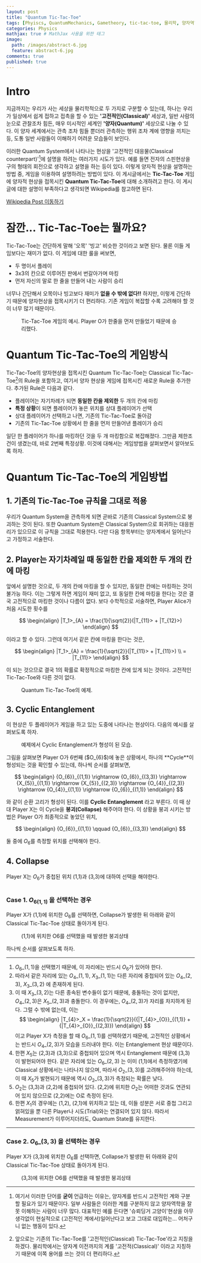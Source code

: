 ```yaml
---
layout: post
title: "Quantum Tic-Tac-Toe"
tags: [Phyiscs, QuantumMechanics, Gametheory, tic-tac-toe, 물리학, 양자역학, 게임이론, 틱택토] # 태그 입력
categories: Physics
mathjax: true # MathJax 사용을 위한 태그
image:
  path: /images/abstract-6.jpg
  feature: abstract-6.jpg
comments: true
published: true
---
```


# Intro
지금까지는 우리가 사는 세상을 물리학적으로 두 가지로 구분할 수 있는데, 하나는 우리가 일상에서 쉽게 접하고 접촉을 할 수 있는 
**'고전적인(Classical)'** 세상과, 일반 사람의 눈으로 관찰조차 힘든, 매우 미시적인 세계인 **'양자(Quantum)'** 세상으로 나눌 수 있다.
이 양자 세계에서는 관측 조차 힘들 뿐더러 관측하는 행위 조차 계에 영향을 끼치는 등, 도통 일반 사람들이 이해하기 어려운 모습들이
보인다.

이러한 Quantum System에서 나타나는 현상을 '고전적인 대응물(Classical counterpart)'[^1]에 설명을 하려는 여러가지 시도가 있다.
예를 들면 전자의 스핀현상을 구의 형태의 회전으로 생각하고 설명을 하는 등이 있다. 이렇게 양자적 현상을 설명하는 방법 중, 
게임을 이용하여 설명하려는 방법이 있다. 이 게시글에서는 **Tic-Tac-Toe** 게임에 양자적 현상을 접목시킨 
**Quantum Tic-Tac-Toe**에 대해 소개하려고 한다. 이 게시글에 대한 설명이 부족하다고 생각되면 Wikipedia를 참고하면 된다.

<div markdown="0"><a href="https://en.wikipedia.org/wiki/Quantum_tic-tac-toe" class="btn btn-info">Wikipedia Post 이동하기</a></div>

# 잠깐... Tic-Tac-Toe는 뭘까요?
Tic-Tac-Toe는 간단하게 말해 '오목' '빙고' 비슷한 것이라고 보면 된다. 물론 이들 게임보다는 재미가 없다. 이 게임에 대한 룰을 써보면,

* 두 명이서 플레이
* 3x3의 칸으로 이루어진 판에서 번갈아가며 마킹
* 먼저 자신의 말로 한 줄을 만들어 내는 사람이 승리

너무나 간단해서 오목이나 빙고보다 재미가 **없을 수 밖에 없다!!** 하지만, 이렇게 간단하기 때문에 양자현상을 접목시키기 더 편리하다.
기존 게임이 복잡할 수록 고려해야 할 것이 너무 많기 때문이다. 

<figure>
	<img src="/images/Classical Tic-Tac-Toe.png" alt="" class="center">
	<figcaption>Tic-Tac-Toe 게임의 예시. Player O가 한줄을 먼저 만들었기 때문에 승리했다.</figcaption>
</figure>

# Quantum Tic-Tac-Toe의 게임방식
Tic-Tac-Toe의 양자현상을 접목시킨 Quantum Tic-Tac-Toe는 Classical Tic-Tac-Toe[^2]의 Rule을 포함하고, 여기서 양자 현상을 게임에 접목시킨 
새로운 Rule을 추가한다. 추가된 Rule은 다음과 같다.

* 플레이어는 자기차례가 되면 **동일한 칸을 제외한** 두 개의 칸에 마킹
* **특정 상황**이 되면 플레이어가 놓은 위치를 상대 플레이어가 선택
* 상대 플레이어가 선택하고 나면, 기존의 Tic-Tac-Toe로 돌아감
* 기존의 Tic-Tac-Toe 상황에서 한 줄을 먼저 만들어낸 플레이가 승리

일단 한 플레이어가 하나를 마킹하던 것을 두 개 마킹함으로 복잡해졌다. 그만큼 제한조건이 생겼는데, 바로 2번째 특정상황. 이것에 대해서는
게임방법을 살펴보면서 알아보도록 하자.

# Quantum Tic-Tac-Toe의 게임방법
## 1. 기존의 Tic-Tac-Toe 규칙을 그대로 적용
  우리가 Quantum System을 관측하게 되면 곧바로 기존의 Classical System으로 붕괴하는 것이 된다. 또한 Quantum System은
  Classical System으로 회귀하는 대응원리가 있으므로 이 규칙을 그대로 적용한다. 다만 다음 항목부터는 양자계에서 일어난다고
  가정하고 서술한다.

## 2. Player는 자기차례일 때 **동일한 칸을 제외한** 두 개의 칸에 마킹
  앞에서 설명한 것으로, 두 개의 칸에 마킹을 할 수 있지만, 동일한 칸에는 마킹하는 것이 불가능 하다. 이는 그렇게 하면 게임이
  재미 없고, 또 동일한 칸에 마킹을 한다는 것은 결국 고전적으로 마킹한 것이나 다름이 없다. 보다 수학적으로 서술하면, 
  Player Alice가 처음 시도한 횟수를
  
  $$
  \begin{align}
  |T_1>_{A} = \frac{1}{\sqrt{2}}(|T_{11}> + |T_{12}>)
  \end{align}
  $$
  
  이라고 할 수 있다. 그런데 여기서 같은 칸에 마킹을 한다는 것은,
  
  $$
  \begin{align}
  |T_1>_{A} = \frac{1}{\sqrt{2}}(|T_{11}> + |T_{11}>) \\
  = |T_{11}>
  \end{align}
  $$
  
  이 되는 것으므로 결국 1의 확률로 확정적으로 마킹한 칸에 있게 되는 것이다. 고전적인 Tic-Tac-Toe와 다른 것이 없다.
  <figure>
	<img src="/images/Quantum Tic-Tac-Toe.png" alt="" class="center">
	<figcaption>Quantum Tic-Tac-Toe의 예제.</figcaption>
  </figure>

## 3. Cyclic Entanglement
  이 현상은 두 플레이어가 게임을 하고 있는 도중에 나타나는 현상이다. 다음의 예시를 살펴보도록 하자.
  <figure>
	<img src="/images/Cyclic Entanglement.png" alt="" class="center">
	<figcaption>예제에서 Cyclic Entanglement가 형성이 된 모습.</figcaption>
  </figure>
  그림을 살펴보면 Player O가 6번째 ($O_{6}$)에 놓은 상황에서, 하나의 **Cycle**이 형성되는 것을 확인할 수 있는데,
  하나씩 순서를 살펴보면,
  
  $$
  \begin{align}
  {O_{6}}_{(1,1)} \rightarrow {O_{6}}_{(3,3)} \rightarrow {X_{5}}_{(1,1)} \rightarrow {X_{5}}_{(2,3)} \rightarrow {O_{4}}_{(2,3)} 
  \rightarrow {O_{4}}_{(1,1)} \rightarrow {O_{6}}_{(1,1)}
  \end{align}
  $$
  
  와 같이 순환 고리가 형성이 된다. 이를 **Cyclic Entanglement** 라고 부른다. 이 때 상대 Player X는 이 Cycle을 **붕괴(Collapse)**
  해주어야 한다. 이 상황을 붕괴 시키는 방법은 Player O가 최종적으로 놓았던 위치,
  
  $$
  \begin{align}
  {O_{6}}_{(1,1)} \qquad {O_{6}}_{(3,3)}
  \end{align}
  $$
  
  둘 중에 $O_{6}$를 측정할 위치를 선택해야 한다.

## 4. Collapse
  Player X는 ${O_{6}}$가 중첩된 위치 (1,1)과 (3,3)에 대하여 선택을 해야한다.
  <figure>
	<img src="/images/Cyclic Entanglement O6.png" alt="" class="center">
  </figure>

### Case 1. ${O_{6}}_{(1,1)}$ 을 선택하는 경우
  Player X가 (1,1)에 위치한 ${O_{6}}$를 선택하면, Collapse가 발생한 뒤 아래와 같이 Classical Tic-Tac-Toe 상태로 돌아가게 된다.
  <figure>
	<img src="/images/Collapse_O6(1,1).png" alt="" class="center">
	<figcaption>(1,1)에 위치한 O6를 선택했을 때 발생한 붕괴상태</figcaption>
  </figure>
  하나씩 순서를 살펴보도록 하자.

  ----

  1. ${O_{6}}\_{(1,1)}$을 선택했기 때문에, 이 자리에는 반드시 $O_6$가 있어야 한다.
  2. 따라서 같은 자리에 있는 ${O_4}\_{(1,1)}$, ${X_3}\_{(1,1)}$는 다른 자리에 중첩되어 있는 ${O_4}\_{(2,3)}$, ${X_3}\_{(3,2)}$ 에 존재하게 된다.
  3. 이 때 ${X_3}\_{(3,2)}$는 다른 종속된 변수들이 없기 때문에, 충돌하는 것이 없지만,
  ${O_4}\_{(2,3)}$은 ${X_5}\_{(2,3)}$과 충돌한다. 이 경우에는, ${O_4}\_{(2,3)}$가 자리를 차지하게 된다.
  그럴 수 밖에 없는데, 이는
  $$
  \begin{align}
  |T_{4}>_X = \frac{1}{\sqrt{2}}({|T_{4}>_{O}}_{(1,1)} + {|T_{4}>_{O}}_{(2,3)})
  \end{align}
  $$
  이고 Player X가 측정을 할 때 ${O_6}\_{(1,1)}$를 선택하였기 때문에, 고전적인 상황에서는 반드시 
  ${O_4}\_{(2,3)}$가 모습을 드러내야 한다. 이는 Entanglement 현상 때문이다.
  4. 한편 ${X_5}$는 (2,3)과 (3,3)으로 중첩되어 있으며 역시 Entanglement 때문에 (3,3)이 발현되어야 한다.
  같은 자리에 있는 ${O_6}\_{(2,3)}$ 는 이미 (1,1)에서 측정하였기에 Classical 상황에서는 나타나지 않으며, 따라서
  ${O_2}\_{(3,3)}$를 고려해주어야 하는데, 이 때 ${X_5}$가 발현되기 때문에 역시 ${O_2}\_{(3,3)}$가 측정되는
  확률은 낮다.
  5. ${O_2}$는 (3,3)과 (2,2)에 중첩되어 있다. (2,2)에 위치한 ${O_2}$는 어떠한 것과도 연관되어 
  있지 않으므로 (2,2)에는 O로 측정이 된다.
  6. 한편 ${X_1}$의 경우에는 (1,2), (2,1)에 위치하고 있는 데, 이들 성분은 서로 중첩 그리고 얽혀있을 뿐
  다른 Player나 시도(Trial)와는 연결되어 있지 않다. 따라서 Measurement가 이루어지더라도, Quantum State를 유지한다.

  ----

### Case 2. ${O_6}\_{(3,3)}$ 을 선택하는 경우
  Player X가 (3,3)에 위치한 ${O_6}$를 선택하면, Collapse가 발생한 뒤 아래와 같이 Classical Tic-Tac-Toe 상태로 돌아가게 된다.
  <figure>
	<img src="/images/Collapse_O6(3,3).png" alt="" class="center">
	<figcaption>(3,3)에 위치한 O6를 선택했을 때 발생한 붕괴상태</figcaption>
  </figure>

[^1]: 여기서 이러한 단어를 **굳이** 언급하는 이유는, 양자계를 반드시 고전적인 계와 구분할 필요가 있기 때문이다. 일부 사람들은 이러한 계를 구분하지 않고 양자역학을 잘못 이해하는 사람이 너무 많다. 대표적인 예를 든다면 '슈뢰딩거 고양이'현상을 아무 생각없이 현실적으로 (고전적인 계에서)일어난다고 보고 그대로 대입하는... 어처구니 없는 행동이 있다.
[^2]: 앞으로는 기존의 Tic-Tac-Toe를 '고전적인(Classical) Tic-Tac-Toe'라고 지칭을 하겠다. 물리학에서는 양자계 이전까지의 계를 '고전적(Classical)' 이라고 지칭하기 때문에 이쪽 용어를 쓰는 것이 더 편리하다.
